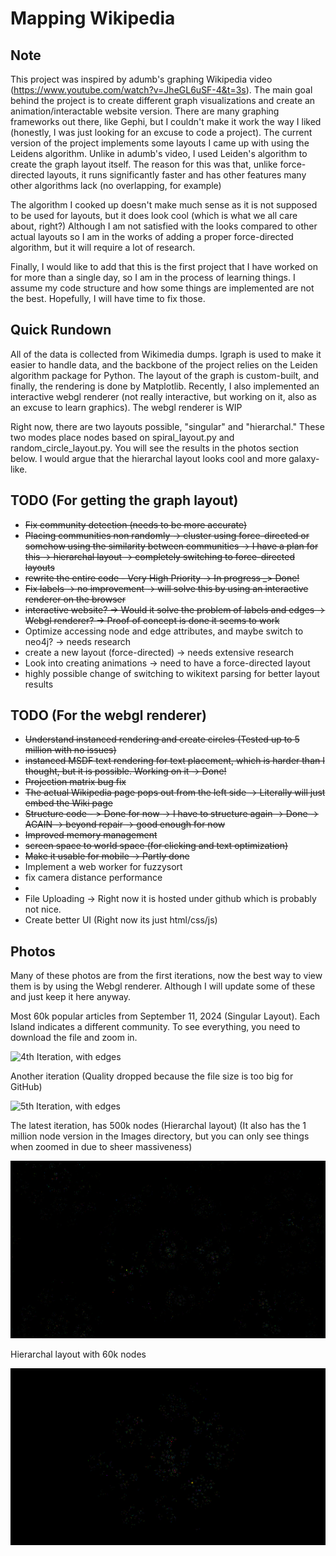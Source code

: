 # Mapping Wikipedia

## Note
This project was inspired by adumb's graphing Wikipedia video (https://www.youtube.com/watch?v=JheGL6uSF-4&t=3s). The main goal behind the project is to create different graph visualizations and create an animation/interactable website version. There are many graphing frameworks out there, like Gephi, but I couldn't make it work the way I liked (honestly, I was just looking for an excuse to code a project). The current version of the project implements some layouts I came up with using the Leidens algorithm. Unlike in adumb's video, I used Leiden's algorithm to create the graph layout itself. The reason for this was that, unlike force-directed layouts, it runs significantly faster and has other features many other algorithms lack (no overlapping, for example) 

The algorithm I cooked up doesn't make much sense as it is not supposed to be used for layouts, but it does look cool (which is what we all care about, right?)
Although I am not satisfied with the looks compared to other actual layouts so I am in the works of adding a proper force-directed algorithm, but it will require a lot of research. 

Finally, I would like to add that this is the first project that I have worked on for more than a single day, so I am in the process of learning things. I assume my code structure and how some things are implemented are not the best. Hopefully, I will have time to fix those. 

## Quick Rundown
All of the data is collected from Wikimedia dumps. Igraph is used to make it easier to handle data, and the backbone of the project relies on the Leiden algorithm package for Python. The layout of the graph is custom-built, and finally, the rendering is done by Matplotlib. Recently, I also implemented an interactive webgl renderer (not really interactive, but working on it, also as an excuse to learn graphics). The webgl renderer is WIP

Right now, there are two layouts possible, "singular" and "hierarchal." These two modes place nodes based on spiral_layout.py and random_circle_layout.py. You will see the results in the photos section below. I would argue that the hierarchal layout looks cool and more galaxy-like.  

## TODO (For getting the graph layout)

- ~~Fix community detection (needs to be more accurate)~~
- ~~Placing communities non randomly -> cluster using force-directed or somehow using the similarity between communities -> I have a plan for this -> hierarchal layout -> completely switching to force-directed layouts~~
- ~~rewrite the entire code - Very High Priority -> In progress _> Done!~~
- ~~Fix labels -> no improvement -> will solve this by using an interactive renderer on the browser~~
- ~~interactive website? -> Would it solve the problem of labels and edges -> Webgl renderer? -> Proof of concept is done it seems to work~~
- Optimize accessing node and edge attributes, and maybe switch to neo4j? -> needs research
- create a new layout (force-directed) -> needs extensive research
- Look into creating animations -> need to have a force-directed layout
- highly possible change of switching to wikitext parsing for better layout results 

## TODO (For the webgl renderer)

 - ~~Understand instanced rendering and create circles (Tested up to 5 million with no issues)~~
 - ~~instanced MSDF text rendering for text placement, which is harder than I thought, but it is possible. Working on it -> Done!~~
 - ~~Projection matrix bug fix~~
 - ~~The actual Wikipedia page pops out from the left side -> Literally will just embed the Wiki page~~
 - ~~Structure code - > Done for now -> I have to structure again -> Done -> AGAIN -> beyond repair -> good enough for now~~
 - ~~Improved memory management~~
 - ~~screen space to world space (for clicking and text optimization)~~
 - ~~Make it usable for mobile -> Partly done~~
 - Implement a web worker for fuzzysort
 - fix camera distance performance
 - 
 - File Uploading -> Right now it is hosted under github which is probably not nice.
 - Create better UI (Right now its just html/css/js)

## Photos

Many of these photos are from the first iterations, now the best way to view them is by using the Webgl renderer. Although I will update some of these and just keep it here anyway.

Most 60k popular articles from September 11, 2024 (Singular Layout). Each Island indicates a different community. To see everything, you need to download the file and zoom in.

![4th Iteration, with edges](https://github.com/HalilB84/Map-of-Wiki/blob/main/Images/iteration_4.png)

Another iteration (Quality dropped because the file size is too big for GitHub)

![5th Iteration, with edges](https://github.com/HalilB84/Map-of-Wiki/blob/main/Images/iteration_5_lowered.png)

The latest iteration, has 500k nodes (Hierarchal layout) (It also has the 1 million node version in the Images directory, but you can only see things when zoomed in due to sheer massiveness) 

![6th Iteration, without edges](https://github.com/HalilB84/Map-of-Wiki/blob/main/Images/iteration_6.png)

Hierarchal layout with 60k nodes

![6.5th Iteration, without edges](https://github.com/HalilB84/Map-of-Wiki/blob/main/Images/iteration_6.5.png)


